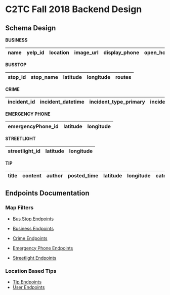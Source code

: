 # C2TC Fall 2018 Backend Design

## Schema Design

**BUSINESS**

| name | yelp_id | location | image_url | display_phone | open_hours |
| :--: | :-----: | :------: | :-------: | :-----------: | :--------: |


**BUSSTOP**

| stop_id | stop_name | latitude | longitude | routes |
| :-----: | :-------: | :------: | :-------: | :----: |


**CRIME**

| incident_id | incident_datetime | incident_type_primary | incident_description | address_1 | city | state | latitude | longitude | hour_of_day | day_of_week | parent_incident_type |
| :---------: | :---------------: | :-------------------: | :------------------: | :-------: | :--: | :---: | :------: | :-------: | :---------: | :---------: | :------------------: |


**EMERGENCY PHONE**

| emergencyPhone_id | latitude | longitude |
| :---------------: | :------: | :-------: |


**STREETLIGHT**

| streetlight_id | latitude | longitude |
| :------------: | :------: | :-------: |


**TIP**

| title | content | author | posted_time | latitude | longitude | category | upvotes | downvotes | verified |
| :---: | :-----: | :----: | :---------: | :------: | :-------: | :------: | :-----: | :-------: | :------: |


## Endpoints Documentation

### Map Filters

- [Bus Stop Endpoints](https://github.com/hack4impact-uiuc/c2tc-spring-2019/blob/master/docs/endpoints/bus_stop.md)

- [Business Endpoints](https://github.com/hack4impact-uiuc/c2tc-spring-2019/blob/master/docs/endpoints/business.md)

- [Crime Endpoints](https://github.com/hack4impact-uiuc/c2tc-spring-2019/blob/master/docs/endpoints/crime.md)

- [Emergency Phone Endpoints](https://github.com/hack4impact-uiuc/c2tc-spring-2019/blob/master/docs/endpoints/emergency_phone.md)

- [Streetlight Endpoints](https://github.com/hack4impact-uiuc/c2tc-spring-2019/blob/master/docs/endpoints/streetlight.md)

### Location Based Tips

- [Tip Endpoints](https://github.com/hack4impact-uiuc/c2tc-spring-2019/blob/master/docs/endpoints/tip.md)
- [User Endpoints](https://github.com/hack4impact-uiuc/c2tc-spring-2019/blob/master/docs/endpoints/user.md)

